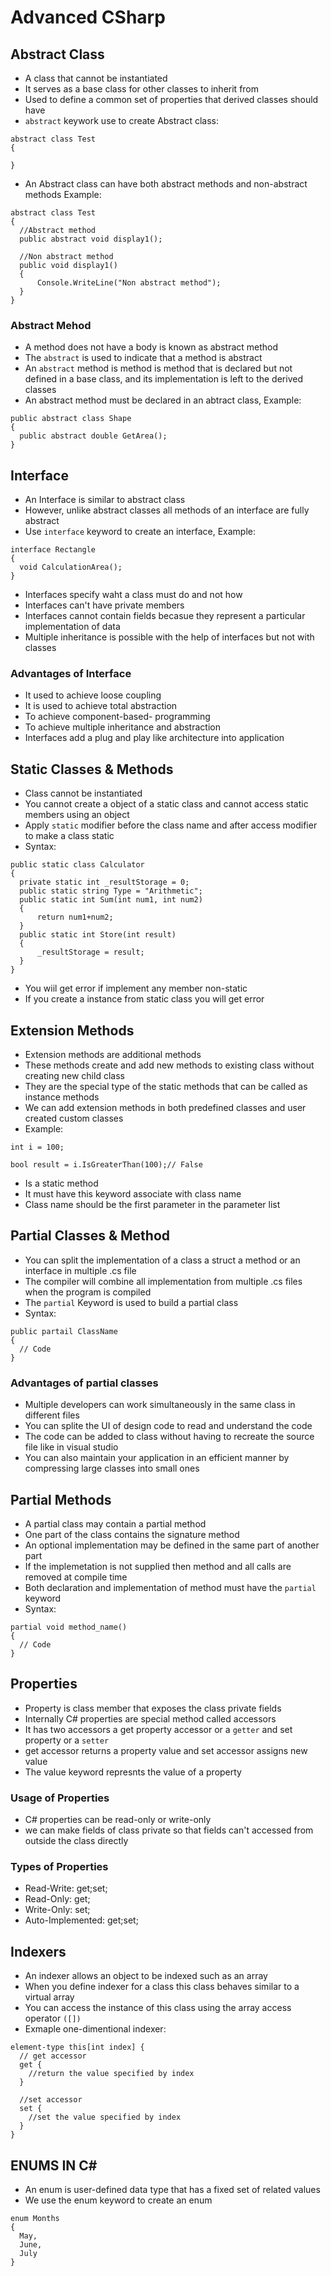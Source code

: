 # Advanced CSharp

## Abstract Class

  * A class that cannot be instantiated
  * It serves as a base class for other classes to inherit from
  * Used to define a common set of properties that derived classes should have
  * `abstract` keywork use to create Abstract class:
  ```
  abstract class Test
  {

  }
  ```
  * An Abstract class can have both abstract methods and non-abstract methods Example:
  ```
  abstract class Test
  {
    //Abstract method
    public abstract void display1();

    //Non abstract method
    public void display1()
    {
        Console.WriteLine("Non abstract method");
    }
  }
  ```
### Abstract Mehod
  * A method does not have a body is known as abstract method
  * The `abstract` is used to indicate that a method is abstract
  * An `abstract` method is method is method that is declared but not defined in a base class, and its implementation is left to the derived classes
  * An abstract method must be declared in an abtract class, Example:
  ```
  public abstract class Shape
  {
    public abstract double GetArea();
  }
  ```

## Interface

  * An Interface is similar to abstract class
  * However, unlike abstract classes all methods of an interface are fully abstract
  * Use `interface` keyword to create an interface, Example:
  ```
  interface Rectangle
  {
    void CalculationArea();
  }
  ```
  * Interfaces specify waht a class must do and not how
  * Interfaces can't have private members
  * Interfaces cannot contain fields becasue they represent a particular implementation of data
  * Multiple inheritance is possible with the help of interfaces but not with classes

### Advantages of Interface

  * It used to achieve loose coupling
  * It is used to achieve total abstraction
  * To achieve component-based- programming
  * To achieve multiple inheritance and abstraction
  * Interfaces add a plug and play like architecture into application

## Static Classes & Methods

  * Class cannot be instantiated
  * You cannot create a object of a static class and cannot access static members using an object
  * Apply `static` modifier before the class name and after access modifier to make a class static
  * Syntax:
  ```
  public static class Calculator
  {
    private static int _resultStorage = 0;
    public static string Type = "Arithmetic";
    public static int Sum(int num1, int num2)
    {
        return num1+num2;
    }
    public static int Store(int result)
    {
        _resultStorage = result;
    }
  }
  ```
  * You wiil get error if implement any member non-static
  * If you create a instance from static class you will get error

## Extension Methods

  * Extension methods are additional methods
  * These methods create and add new methods to existing class without creating new child class
  * They are the special type of the static methods that can be called as instance methods
  * We can add extension methods in both predefined classes and user created custom classes
  * Example:
  ```
  int i = 100;

  bool result = i.IsGreaterThan(100);// False 
  ```
  * Is a static method
  * It must have this keyword associate with class name
  * Class name should be the first parameter in the parameter list  

## Partial Classes & Method

  * You can split the implementation of a class a struct a method or an interface in multiple .cs file
  * The compiler will combine all implementation from multiple .cs files when the program is compiled
  * The `partial` Keyword is used to build a partial class
  * Syntax:
  ```
  public partail ClassName
  {
    // Code
  }
  ```

### Advantages of partial classes

  * Multiple developers can work simultaneously in the same class in different files
  * You can splite the UI of design code to read and understand the code
  * The code can be added to class without having to recreate the source file like in visual studio
  * You can also maintain your application in an efficient manner by compressing large classes into small ones

## Partial Methods

  * A partial class may contain a partial method
  * One part of the class contains the signature method
  * An optional implementation may be defined in the same part of another part
  * If the implemetation is not supplied then method and all calls are removed at compile time
  * Both declaration and implementation of method must have the `partial` keyword
  * Syntax:
  ```
  partial void method_name()
  {
    // Code
  } 
  ```

## Properties

  * Property is class member that exposes the class private fields
  * Internally C# properties are special method called accessors
  * It has two accessors a get property accessor or a `getter` and set property or a `setter`
  * get accessor returns a property value and set accessor assigns new value
  * The value keyword represnts the value of a property

### Usage of Properties

  * C# properties can be read-only or write-only
  * we can make fields of class private so that fields can't accessed from outside the class directly

### Types of Properties

  * Read-Write: get;set;
  * Read-Only: get;
  * Write-Only: set;
  * Auto-Implemented: get;set;

## Indexers

  * An indexer allows an object to be indexed such as an array
  * When you define indexer for a class this class behaves similar to a virtual array
  * You can access the instance of this class using the array access operator `([])`
  * Exmaple one-dimentional indexer:
  ```
  element-type this[int index] {
    // get accessor
    get {
      //return the value specified by index
    }

    //set accessor
    set {
      //set the value specified by index
    }
  }
```

## ENUMS IN C#

  * An enum is user-defined data type that has a fixed set of related values
  * We use the enum keyword to create an enum
  ```
  enum Months
  {
    May,
    June,
    July
  }
  ```
  